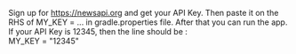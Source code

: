 Sign up for https://newsapi.org and get your API Key. Then paste it on the RHS of MY_KEY = ... in gradle.properties file. After that you can run the app. If your API Key is 12345, then the line should be :  
MY_KEY = "12345"

